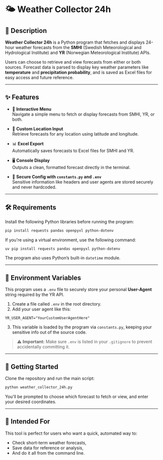# 🌤️ Weather Collector 24h

## 📖 Description

**Weather Collector 24h** is a Python program that fetches and displays 24-hour weather forecasts from the **SMHI** (Swedish Meteorological and Hydrological Institute) and **YR** (Norwegian Meteorological Institute) APIs.  

Users can choose to retrieve and view forecasts from either or both sources. Forecast data is parsed to display key weather parameters like **temperature** and **precipitation probability**, and is saved as Excel files for easy access and future reference.

---

## ✨ Features

- 🧭 **Interactive Menu**  
  Navigate a simple menu to fetch or display forecasts from SMHI, YR, or both.

- 📍 **Custom Location Input**  
  Retrieve forecasts for any location using latitude and longitude.

- 📊 **Excel Export**  
  Automatically saves forecasts to Excel files for SMHI and YR.

- 🖥️ **Console Display**  
  Outputs a clean, formatted forecast directly in the terminal.

- 🔐 **Secure Config with `constants.py` and `.env`**  
  Sensitive information like headers and user agents are stored securely and never hardcoded.

---

## 🛠️ Requirements

Install the following Python libraries before running the program:

```bash
pip install requests pandas openpyxl python-dotenv
```

If you're using a virtual environment, use the following command:
```bash
uv pip install requests pandas openpyxl python-dotenv
```

The program also uses Python’s built-in `datetime` module.

---

## 🔐 Environment Variables

This program uses a `.env` file to securely store your personal **User-Agent** string required by the YR API.

1. Create a file called `.env` in the root directory.
2. Add your user agent like this:

```env
YR_USER_AGENT="YourCustomUserAgentHere"
```

3. This variable is loaded by the program via `constants.py`, keeping your sensitive info out of the source code.

> ⚠️ **Important:** Make sure `.env` is listed in your `.gitignore` to prevent accidentally committing it.

---

## 🚀 Getting Started

Clone the repository and run the main script:

```bash
python weather_collector_24h.py
```

You'll be prompted to choose which forecast to fetch or view, and enter your desired coordinates.

---

## 👤 Intended For

This tool is perfect for users who want a quick, automated way to:
- Check short-term weather forecasts,
- Save data for reference or analysis,
- And do it all from the command line.
